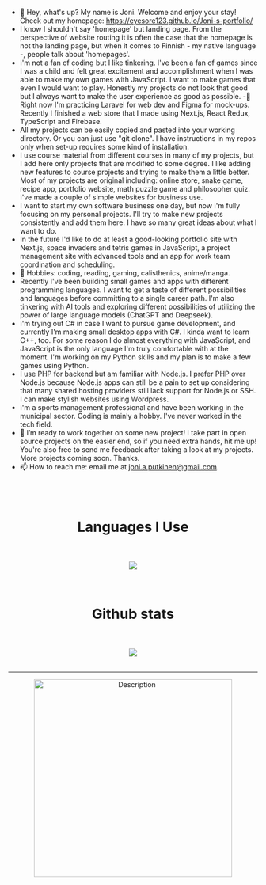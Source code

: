 
- 👋 Hey, what's up? My name is Joni. Welcome and enjoy your stay! Check out my homepage: https://eyesore123.github.io/Joni-s-portfolio/
- I know I shouldn't say 'homepage' but landing page. From the perspective of website routing it is often the case that the homepage is not the landing page, but when it comes to Finnish - my native language -, people talk about 'homepages'.
- I'm not a fan of coding but I like tinkering. I've been a fan of games since I was a child and felt great excitement and accomplishment when I was able to make my own games with JavaScript. I want to make games that even I would want to play. Honestly my projects do not look that good but I always want to make the user experience as good as possible.
-🌱 Right now I'm practicing Laravel for web dev and Figma for mock-ups. Recently I finished a web store that I made using Next.js, React Redux, TypeScript and Firebase.
- All my projects can be easily copied and pasted into your working directory. Or you can just use "git clone". I have instructions in my repos only when set-up requires some kind of installation.
-  I use course material from different courses in many of my projects, but I add here only projects that are modified to some degree. I like adding new features to course projects and trying to make them a little better. Most of my projects are original including: online store, snake game, recipe app, portfolio website, math puzzle game and philosopher quiz. I've made a couple of simple websites for business use.
- I want to start my own software business one day, but now I'm fully focusing on my personal projects. I'll try to make new projects consistently and add them here. I have so many great ideas about what I want to do.
- In the future I'd like to do at least a good-looking portfolio site with Next.js, space invaders and tetris games in JavaScript, a project management site with advanced tools and an app for work team coordination and scheduling.
- 👀 Hobbies: coding, reading, gaming, calisthenics, anime/manga.
- Recently I've been building small games and apps with different programming languages. I want to get a taste of different possibilities and languages before committing to a single career path. I'm also tinkering with AI tools and exploring different possibilities of utilizing the power of large language models (ChatGPT and Deepseek).
- I'm trying out C# in case I want to pursue game development, and currently I'm making small desktop apps with C#. I kinda want to learn C++, too. For some reason I do almost everything with JavaScript, and JavaScript is the only language I'm truly comfortable with at the moment. I'm working on my Python skills and my plan is to make a few games using Python.
- I use PHP for backend but am familiar with Node.js. I prefer PHP over Node.js because Node.js apps can still be a pain to set up considering that many shared hosting providers still lack support for Node.js or SSH. I can make stylish websites using Wordpress.
- I'm a sports management professional and have been working in the municipal sector. Coding is mainly a hobby. I've never worked in the tech field.
- 💞️ I’m ready to work together on some new project! I take part in open source projects on the easier end, so if you need extra hands, hit me up! You're also free to send me feedback after taking a look at my projects. More projects coming soon. Thanks.
- 📫 How to reach me: email me at joni.a.putkinen@gmail.com.<br><br><br><br>


<div align="center">
  <h1>Languages I Use</h1><br><br>
<img src="https://github-readme-stats.vercel.app/api/top-langs/?username=Eyesore123&theme=shadow_blue&show_icons=true&langs_count=8">
</div><br><br>


<div align="center">
  <h1>Github stats</h1><br><br>
<img src="https://github-readme-stats.vercel.app/api?username=Eyesore123&theme=shadow_blue&show_icons=true&rank_icon=github"
  </div><br><br>



----------------------------------------------------------------------


<div align="center">
<img src="https://github.com/user-attachments/assets/a3027eb1-70ec-4d4a-a2cd-e0ff1aed7af2" alt="Description" width="400" height="auto">
</div>


<!---
Eyesore123/Eyesore123 is a ✨ special ✨ repository because its `README.md` (this file) appears on your GitHub profile.
You can click the Preview link to take a look at your changes.
--->
